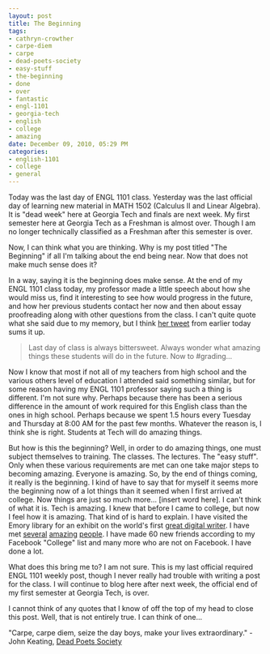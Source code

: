 ```yaml
--- 
layout: post
title: The Beginning
tags: 
- cathryn-crowther
- carpe-diem
- carpe
- dead-poets-society
- easy-stuff
- the-beginning
- done
- over
- fantastic
- engl-1101
- georgia-tech
- english
- college
- amazing
date: December 09, 2010, 05:29 PM
categories: 
- english-1101
- college
- general
---
```

Today was the last day of ENGL 1101 class. Yesterday was the last official day of learning new material in MATH 1502 (Calculus II and Linear Algebra). It is "dead week" here at Georgia Tech and finals are next week. My first semester here at Georgia Tech as a Freshman is almost over. Though I am no longer technically classified as a Freshman after this semester is over.

Now, I can think what you are thinking. Why is my post titled "The Beginning" if all I'm talking about the end being near. Now that does not make much sense does it?

In a way, saying it is the beginning does make sense. At the end of my ENGL 1101 class today, my professor made a little speech about how she would miss us, find it interesting to see how would progress in the future, and how her previous students contact her now and then about essay proofreading along with other questions from the class. I can't quite quote what she said due to my memory, but I think [her tweet](http://twitter.com/#!/ktcrow/status/12909133397229568) from earlier today sums it up.

>Last day of class is always bittersweet. Always wonder what amazing things these students will do in the future. Now to #grading...

Now I know that most if not all of my teachers from high school and the various others level of education I attended said something similar, but for some reason having my ENGL 1101 professor saying such a thing is different. I'm not sure why. Perhaps because there has been a serious difference in the amount of work required for this English class than the ones in high school. Perhaps because we spent 1.5 hours every Tuesday and Thursday at 8:00 AM for the past few months. Whatever the reason is, I think she is right. Students at Tech will do amazing things.

But how is this the beginning? Well, in order to do amazing things, one must subject themselves to training. The classes. The lectures. The "easy stuff". Only when these various requirements are met can one take major steps to becoming amazing. Everyone is amazing. So, by the end of things coming, it really is the beginning. I kind of have to say that for myself it seems more the beginning now of a lot things than it seemed when I first arrived at college. Now things are just so much more... \[insert word here\]. I can't think of what it is. Tech is amazing. I knew that before I came to college, but now I feel how it is amazing. That kind of is hard to explain. I have visited the Emory library for an exhibit on the world's first [great digital writer](http://en.wikipedia.org/wiki/Salman_Rushdie). I have met [several](http://www.cc.gatech.edu/~bmcgregg/) [amazing](http://www.linkedin.com/pub/miller-templeton/1a/126/979) [people](http://www.cc.gatech.edu/~mihail/). I have made 60 new friends according to my Facebook "College" list and many more who are not on Facebook. I have done a lot.

What does this bring me to? I am not sure. This is my last official required ENGL 1101 weekly post, though I never really had trouble with writing a post for the class. I will continue to blog here after next week, the official end of my first semester at Georgia Tech, is over.

I cannot think of any quotes that I know of off the top of my head to close this post. Well, that is not entirely true. I can think of one...

"Carpe, carpe diem, seize the day boys, make your lives extraordinary." - John Keating, <u>Dead Poets Society</u>